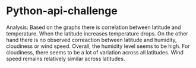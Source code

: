 # Python-api-challenge
Analysis:
Based on the graphs there is correlation between latitude and temperature. When the latitude increases temperature drops.
On the other hand there is no observed correaction between latitude and humidity, cloudiness or wind speed. Overall, the humidity level seems to be high. 
For cloudiness, there seems to be a lot of variation across all latitudes. Wind speed remains relatively similar across latitudes. 

